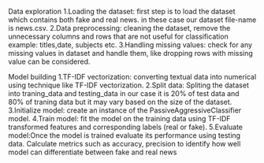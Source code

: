 Data exploration
1.Loading the dataset: first step is to load the dataset which contains both fake and real news. in these case our dataset file-name is news.csv.
2.Data preprocessing: cleaning the dataset, remove the unnecessary columns and rows that are not useful for classification example: titles,date, subjects etc.
3.Handling missing values: check for any missing values in dataset and handle them, like dropping rows with missing value can be considered.

Model building
1.TF-IDF vectorization: converting textual data into numerical using technique like TF-IDF vectorization.
2.Split data: Spliting the dataset into traning_data and testing_data in our case it is 20% of test data and 80% of traning data but it may vary based on the size of the dataset.
3.Initialize model: create an instance of the PassiveAggressiveClassifier model.
4.Train model: fit the model on the training data using TF-IDF transformed features and corresponding labels (real or fake).
5.Evaluate model:Once the model is trained evaluate its performance using testing data. Calculate metrics such as accuracy, precision to identify how well model can differentiate between fake and real news



